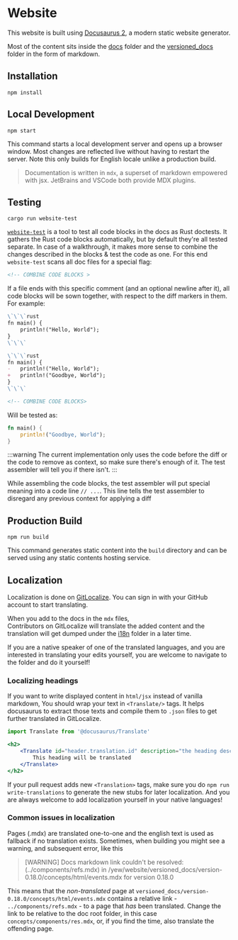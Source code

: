# Website

This website is built using [Docusaurus 2](https://docusaurus.io/), a modern static website generator.

Most of the content sits inside the [docs](docs) folder and the [versioned_docs](versioned_docs) folder in the form of
markdown.

## Installation

```console
npm install
```

## Local Development

```console
npm start
```

This command starts a local development server and opens up a browser window. Most changes are reflected live
without having to restart the server.
Note this only builds for English locale unlike a production build.

> Documentation is written in `mdx`, a superset of markdown empowered with jsx.
> JetBrains and VSCode both provide MDX plugins.

## Testing

```console
cargo run website-test
```

[`website-test`](../tools/website-test) is a tool to test all code blocks in the docs as Rust doctests.
It gathers the Rust code blocks automatically, but by default they're all tested separate. In case of a 
walkthrough, it makes more sense to combine the changes described in the blocks & test the code as one.
For this end `website-test` scans all doc files for a special flag:

```html
<!-- COMBINE CODE BLOCKS >
```
If a file ends with this specific comment (and an optional newline after it), all code blocks will be
sown together, with respect to the diff markers in them. For example:

```md
\`\`\`rust
fn main() {
    println!("Hello, World");
}
\`\`\`

\`\`\`rust
fn main() {
-   println!("Hello, World");
+   println!("Goodbye, World");
}
\`\`\`

<!-- COMBINE CODE BLOCKS>
```

Will be tested as:
```rust
fn main() {
    println!("Goodbye, World");
}
```

:::warning
The current implementation only uses the code before the diff or the code to remove as context,
so make sure there's enough of it. The test assembler will tell you if there isn't.
:::

While assembling the code blocks, the test assembler will put special meaning into a code
line `// ...`. This line tells the test assembler to disregard any previous context for applying a diff

## Production Build

```console
npm run build
```

This command generates static content into the `build` directory and can be served using any static contents hosting service.

## Localization

Localization is done on [GitLocalize](https://gitlocalize.com/repo/7052/whole_project).
You can sign in with your GitHub account to start translating.

When you add to the docs in the `mdx` files,  
Contributors on GitLocalize will translate the added content
and the translation will get dumped under the [i18n](i18n) folder in a later time.

If you are a native speaker of one of the translated languages,
and you are interested in translating your edits yourself,
you are welcome to navigate to the folder and do it yourself!

### Localizing headings

If you want to write displayed content in `html/jsx` instead of vanilla markdown,
You should wrap your text in `<Translate/>` tags.
It helps docusaurus to extract those texts and compile them to `.json` files to
get further translated in GitLocalize.

```jsx
import Translate from '@docusaurus/Translate'

<h2>
    <Translate id="header.translation.id" description="the heading description">
        This heading will be translated
    </Translate>
</h2>
```

If your pull request adds new `<Translation>` tags,
make sure you do `npm run write-translations` to generate the new stubs for later localization.
And you are always welcome to add localization yourself in your native languages!

### Common issues in localization

Pages (.mdx) are translated one-to-one and the english text is used as fallback if no translation
exists. Sometimes, when building you might see a warning, and subsequent error,
like this

> [WARNING] Docs markdown link couldn't be resolved: (../components/refs.mdx) in
> <omitted>/yew/website/versioned_docs/version-0.18.0/concepts/html/events.mdx for version 0.18.0

This means that the _non-translated_ page at `versioned_docs/version-0.18.0/concepts/html/events.mdx`
contains a relative link - `../components/refs.mdx` - to a page that _has_ been translated.
Change the link to be relative to the doc root folder, in this case `concepts/components/res.mdx`, or,
if you find the time, also translate the offending page.
